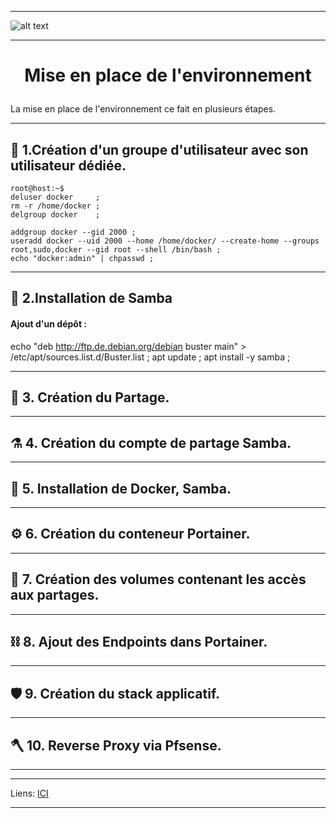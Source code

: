 ____
![alt text][LOGO]
____
# **<p align=center>Mise en place de l'environnement</align>** #

La mise en place de l'environnement ce fait en plusieurs étapes.
____

##   :satellite:   1.**Création d'un groupe d'utilisateur avec son utilisateur dédiée.**
````console
root@host:~$ 
deluser docker     ; 
rm -r /home/docker ;
delgroup docker    ;

addgroup docker --gid 2000 ;
useradd docker --uid 2000 --home /home/docker/ --create-home --groups root,sudo,docker --gid root --shell /bin/bash ;
echo "docker:admin" | chpasswd ;
````


____
##  :microscope:  2.**Installation de Samba**
#### Ajout d'un dépôt :
echo "deb http://ftp.de.debian.org/debian buster main" > /etc/apt/sources.list.d/Buster.list ;
apt update ;
apt install -y samba ;
____

##  :petri_dish:  3. **Création du Partage.**

____

##  :alembic:     4. **Création du compte de partage Samba.**
____

##  :test_tube:   5. **Installation de Docker, Samba.**



____

##  :gear:        6. **Création du conteneur Portainer.**
____

##  :magnet:      7. **Création des volumes contenant les accès aux partages.**
____

##  :chains:      8. **Ajout des Endpoints dans Portainer.**
____

##  :shield:      9. **Création du stack applicatif.**  
____

##  :axe:       10. **Reverse Proxy via Pfsense.**
____
***
Liens: [ICI][LINES_1]
****




[LOGO]: https://www.clipartmax.com/png/full/146-1469802_logo-logo-docker.png
[LINES_1]: #
